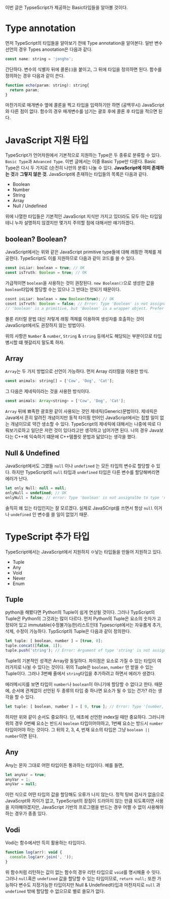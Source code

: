 이번 글은 TypseScript가 제공하는 Basic타입들을 알아볼 것이다.

# Type annotation
먼저 TypeScript의 타입들을 알아보기 전에 Type annotation을 알아본다. 일반 변수 선언의 경우 Types anootation은 다음과 같다.
```js
const name: string = 'jongho';
```
간단하다. 변수의 식별자 뒤에 콜론(:)을 붙이고, 그 뒤에 타입을 정의하면 된다.
함수를 정의하는 경우 다음과 같이 쓴다.
```js
function echo(param: string): string{
  return param;
}
```
마찬가지로 매개변수 옆에 콜론을 찍고 타입을 입력하기만 하면 (공백무시) JavaScript와 다른 점이 없다. 함수의 경우 매개변수를 넘기는 괄호 후에 콜론 후 타입을 적으면 된다.

# JavaScript 지원 타입
TypeScript가 언어차원에서 기본적으로 지원하는 Type은 두 종류로 분류할 수 있다. 
`Basic Type`과 `Advanced Type`. 
이번 글에서는 이중 Basic Type만 다룬다. Basic Type은 다시 두 가지로 (순전히 나만의 분류) 나눌 수 있다. 
**JavaScript에 이미 존재하는 것**과 **그렇지 않은 것**. 
JavaScript에 존재하는 타입들의 목록은 다음과 같다.

- Boolean
- Number
- String
- Array
- Null / Undefined

위에 나열한 타입들은 기본적인 JavaScript 지식만 가지고 있더라도 모두 아는 타입일테니 누차 설명하지 않겠지만 몇가지 주의할 점에 대해서만 얘기하겠다.

## boolean? Boolean?
JavaScript에서는 위와 같은 JavaScript primitive type들에 대해 래핑한 객체를 제공한다. TypeScript도 이를 지원하므로 다음과 같이 코드를 쓸 수 있다.
```js 
const isLiar: boolean = true; // OK
const isTruth: Boolean = true; // OK
```
가급적이면 `boolean`을 사용하는 것이 권장된다. `new Boolean()`으로 생성한 값을 `boolean`타입에 할당할 수는 있으나 그 반대는 안되기 때문이다.
```js
cosnt isLiar: boolean = new Boolean(true); // OK
cosnt isTruth: Boolean = false; // Error: Type 'Boolean' is not assignable to type 'boolean'.
// 'boolean' is a primitive, but 'Boolean' is a wrapper object. Prefer using 'boolean' when possible.
```

몰론 리터럴 문법 대신 저렇게 래핑 객체를 이용하여 생성자를 호출하는 것이 JavaScript에서도 권장하지 않는 방법이다.

위의 사항은 `Number` & `number`, `String` & `string` 등에서도 해당되는 부분이므로 타입 병시할 떄 헷갈리지 말도록 하자.

## Array
`Array`는 두 가지 방법으로 선언이 가능하다. 먼저 Array 리터럴을 이용한 방식.
```js
const animals: string[] = ['Cow', 'Dog', 'Cat'];
```
그 다음은 제네릭이라는 것을 사용한 방식이다.
```js
const animals: Array<string> = ['Cow', 'Dog', 'Cat'];
```
`Array` 뒤에 뾰족한 괄호완 같이 사용되는 것인 제네릭(Generic)문법이다. 제네릭은  Java에서 흔히 알려진 개념이지만 동적 타이핑 언어인 JavaScript에서는 접할 일이 없는 개념이므로 약간 생소할 수 있다.
TypeScript의 제네릭에 대해서는 나중에 따로 다뤄보기로하고 일단은 저런 것이 있다라고만 생각하고 넘어가면 된다.
나의 경우 Java보다는 C++에 익숙하기 떄문에 C++템플릿 문법과 닮았다는 생각을 했다.

## Null & Undefined
JavaScript에서도 그랬들 `null` 이나 `undefined` 는 모든 타입의 변수로 할당할 수 있다. 
하지만 TypeScript의 `null` 타입과 `undefined` 타입은 다른 변수를 할당해버리면 에러가 난다.

```js
let only Null: null = null;
onlyNull = undefined; // OK
onlyNull = false; // error: Type 'boolean' is not assignalbe to type 'null'.
```
솔직히 왜 있는 타입인지는 잘 모르겠다. 실제로 JavaSCript를 쓰면서 항상 `null` 이거나 `undefined` 인 변수를 쓸 일이 없었기 때문.

# TypeScript 추가 타입
TypeScript에서는 JavaScript에서 지원하지 ㅇ낳는 타입들을 만들어 지원하고 있다. 
- Tuple
- Any
- Void
- Never
- Enum


## Tuple
python을 해봤다면 Python의 Tuple이 쉽게 연상될 것이다. 그러나 TypScript의 Tuple은 Python의 그것과는 많이 다르다.
먼저 Python의 Tuple은 요소의 숫자가 고정되어 있고 immutable(수정불가능한)리스트인데 Typescript에서는 자유롭게 추가, 삭제, 수정이 가능하다. TypScript의 Tuple은 다음과 같이 정의한다.
```js
let tuple: [ boolean, number ] = [true, 0];
tuple.concat([false, 1]);
tuple.push('string'); // Error: Argument of type 'string' is not assignable to parameter of type 'number | boolean'
```
Tuple의 기본적인 성격은 Array랑 동일하다. 차이점은 요소로 가질 수 있는 타입이 여러가지로 나뉠 수 있다는 것이다. 
위의 Tuple은 `boolean`, `number` 만 받을 수 있는 Tuple이다. 그러나 3번째 줄에서 `string`타입을 추가하려고 하면서 에러가 생겼다.

에러메시지를 보면 타입이  `number`나 `boolean`이 아니기에 할당할 수 없다고 한다. 때문에, 순서에 관계없이 선언된 두 종류의 타입 중 하나면 요소가 될 수 있는 건가? 라는 생각을 할 수 있다.

```js
let tuple: [ boolean, number ] = [ 0, true ]; // Error: Type '[number, boolean]'
```
하지만 위와 같이 순서도 중요하다. 단, 애초에 선언한 index일 때만 중요하다. 그러니까 위의 경우 0번째 요소는 반드시 `boolean` 타입이어야하고,  1번째 요소는 방드시 `number`타입이어야 하는 것이다. 그 뒤의 2, 3, 4, 번재 요소의 타입은 그냥 `boolean || number`이면 된다.

## Any
Any는 문자 그대로 어떤 타입이든 통과하는 타입이다. 예를 들면,
```js 
let anyVar = true;
anyVar = 1;
anyVar = null;
```
이런 식으로 어떤 타입의 값을 할당해도 오류가 나지 않는다. 정적 탕비 검사가 없음으로 JavaScrpt와 차이가 없고, TypeScript의 장점이 드러아지 않는 만큼 되도록이면 사용을 지야해야겠지만, JavaScript 기반의 프로그램을 반드는 경우 어쩔 수 없이 사용해야 하는 경우가 종종 있다.

## Vodi
Vodi는 함수에서만 득히 활용하는 타입이다.
```js
function log(arr): void {
  console.log(arr.join(', '));
}
```
위 함수처럼 리턴하는 값이 없는 함수의 경우 리턴 타입으로 `void`를 명시해줄 수 잇다. 그러나 `null`혹은 `undefined` 값을 할당할 수 있는 타입이므로, `return null;` 또한 가능하다 변수도 지정가능한 타입이지만 Null & Undefined타입과 마찬자지로 `null` 과 `undefined` 밖에 할당할 수 없으므로 별로 쓸모가 없다.


